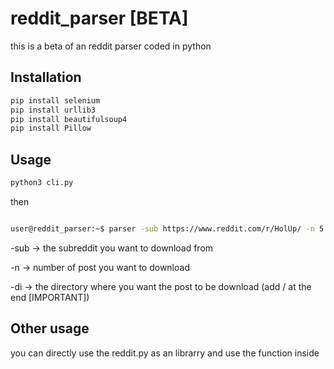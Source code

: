 # reddit_parser [BETA]

this is a beta of an reddit parser coded in python



## Installation
```bash
pip install selenium
pip install urllib3
pip install beautifulsoup4
pip install Pillow
```

## Usage
```bash
python3 cli.py
```
then

```bash

user@reddit_parser:~$ parser -sub https://www.reddit.com/r/HolUp/ -n 5 -di newMeme/
```
-sub -> the subreddit you want to download from

-n -> number of post you want to download

-di -> the directory where you want the post to be download (add / at the end [IMPORTANT])

## Other usage
you can directly use the reddit.py as an librarry and use the function inside
